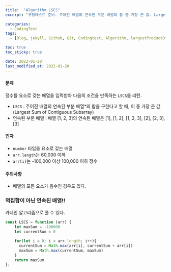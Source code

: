 ```yaml
---
title:  "Algorithm LSCS"
excerpt: "코딩테스트 준비. 주어진 배열의 연속된 부분 배열의 합 중 가장 큰 값. Largest Sum of Contiguous Subarray(LSCS)."

categories:
  - CodingTest
tags:
  - [Blog, jekyll, Github, Git, Codingtest, Algorithm, largestProductOfThree]

toc: true
toc_sticky: true

date: 2022-01-20
last_modified_at: 2022-01-20
---
```

#### 문제
정수를 요소로 갖는 배열을 입력받아 다음의 조건을 만족하는 `LSCS`를 리턴.

* `LSCS` : 주어진 배열의 연속된 부분 배열*의 합을 구한다고 할 때, 이 중 가장 큰 값(Largest Sum of Contiguous Subarray)
* 연속된 부분 배열 : 배열 [1, 2, 3]의 연속된 배열은 [1], [1, 2], [1, 2, 3], [2], [2, 3], [3]

#### 인자
* `number` 타입을 요소로 갖는 배열
* `arr.length`는 60,000 이하
* `arr[i]`는 -100,000 이상 100,000 이하 정수

#### 주의사항
* 배열의 모든 요소가 음수인 경우도 있다.

### **멱집합이 아닌 연속된 배열!!**

카데인 알고리즘으로 풀 수 있다.

```javascript
const LSCS = function (arr) {
    let maxSum = -100000
    let currentSum = 0

    for(let i = 0; i < arr.length; i++){ 
      currentSum = Math.max(arr[i], currentSum + arr[i])
      maxSum = Math.max(currentSum, maxSum)  
    }
    return maxSum
};
```
